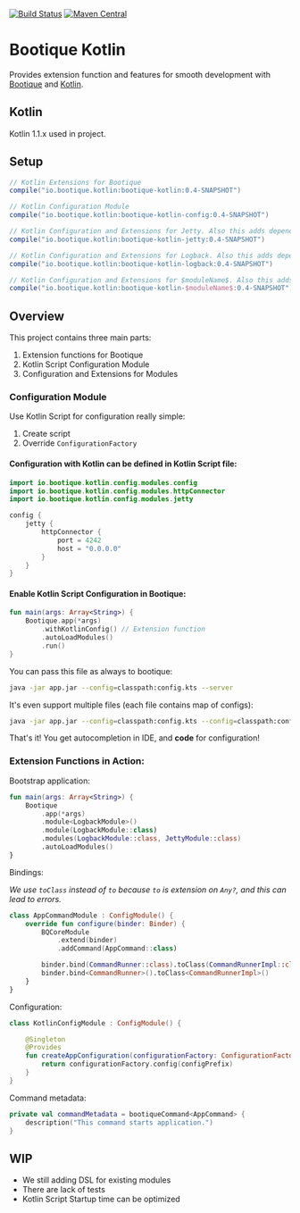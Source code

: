 [![Build Status](https://travis-ci.org/bootique/bootique-kotlin.svg)](https://travis-ci.org/bootique/bootique-kotlin)
[![Maven Central](https://maven-badges.herokuapp.com/maven-central/io.bootique.kotlin/bootique-kotlin/badge.svg)](https://maven-badges.herokuapp.com/maven-central/io.bootique.kotlin/bootique-kotlin/)

# Bootique Kotlin

Provides extension function and features for smooth development with [Bootique](http://bootique.io/) and [Kotlin](http://kotlinlang.org/).

## Kotlin

Kotlin 1.1.x used in project.

## Setup

```gradle
// Kotlin Extensions for Bootique
compile("io.bootique.kotlin:bootique-kotlin:0.4-SNAPSHOT")

// Kotlin Configuration Module
compile("io.bootique.kotlin:bootique-kotlin-config:0.4-SNAPSHOT")

// Kotlin Configuration and Extensions for Jetty. Also this adds dependency to bootique-jetty module.
compile("io.bootique.kotlin:bootique-kotlin-jetty:0.4-SNAPSHOT")

// Kotlin Configuration and Extensions for Logback. Also this adds dependency to bootique-logback module.
compile("io.bootique.kotlin:bootique-kotlin-logback:0.4-SNAPSHOT")

// Kotlin Configuration and Extensions for $moduleName$. Also this adds dependency to bootique-$moduleName$ module.
compile("io.bootique.kotlin:bootique-kotlin-$moduleName$:0.4-SNAPSHOT")
```

## Overview

This project contains three main parts:

1. Extension functions for Bootique
2. Kotlin Script Configuration Module
3. Configuration and Extensions for Modules

### Configuration Module

Use Kotlin Script for configuration really simple:

1. Create script
2. Override `ConfigurationFactory`

#### Configuration with Kotlin can be defined in Kotlin Script file:

```kotlin
import io.bootique.kotlin.config.modules.config
import io.bootique.kotlin.config.modules.httpConnector
import io.bootique.kotlin.config.modules.jetty

config {
    jetty {
        httpConnector {
            port = 4242
            host = "0.0.0.0"
        }
    }
}
```

#### Enable Kotlin Script Configuration in Bootique:

```kotlin
fun main(args: Array<String>) {
    Bootique.app(*args)
        .withKotlinConfig() // Extension function
        .autoLoadModules()
        .run()
}
```

You can pass this file as always to bootique:

```bash
java -jar app.jar --config=classpath:config.kts --server
```

It's even support multiple files (each file contains map of configs):

```bash
java -jar app.jar --config=classpath:config.kts --config=classpath:config1.kts --server
```

That's it! You get autocompletion in IDE, and **code** for configuration!

### Extension Functions in Action:

Bootstrap application:

```kotlin
fun main(args: Array<String>) {
    Bootique
        .app(*args)
        .module<LogbackModule>()
        .module(LogbackModule::class)
        .modules(LogbackModule::class, JettyModule::class)
        .autoLoadModules()
}
```

Bindings:

*We use `toClass` instead of `to` because `to` is extension on `Any?`, and this can lead to errors.*

```kotlin
class AppCommandModule : ConfigModule() {
    override fun configure(binder: Binder) {
        BQCoreModule
            .extend(binder)
            .addCommand(AppCommand::class)

        binder.bind(CommandRunner::class).toClass(CommandRunnerImpl::class)
        binder.bind<CommandRunner>().toClass<CommandRunnerImpl>()
    }
}
```

Configuration:

```kotlin
class KotlinConfigModule : ConfigModule() {

    @Singleton
    @Provides
    fun createAppConfiguration(configurationFactory: ConfigurationFactory): AppConfiguration {
        return configurationFactory.config(configPrefix)
    }
}
```

Command metadata:

```kotlin
private val commandMetadata = bootiqueCommand<AppCommand> {
    description("This command starts application.")
}
```

## WIP

* We still adding DSL for existing modules
* There are lack of tests
* Kotlin Script Startup time can be optimized
